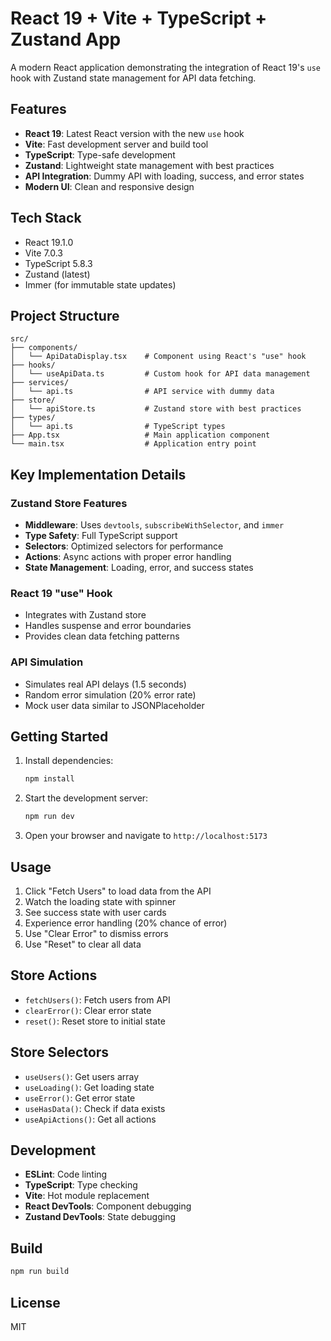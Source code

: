 # React 19 + Vite + TypeScript + Zustand App

A modern React application demonstrating the integration of React 19's `use` hook with Zustand state management for API data fetching.

## Features

- **React 19**: Latest React version with the new `use` hook
- **Vite**: Fast development server and build tool
- **TypeScript**: Type-safe development
- **Zustand**: Lightweight state management with best practices
- **API Integration**: Dummy API with loading, success, and error states
- **Modern UI**: Clean and responsive design

## Tech Stack

- React 19.1.0
- Vite 7.0.3
- TypeScript 5.8.3
- Zustand (latest)
- Immer (for immutable state updates)

## Project Structure

```
src/
├── components/
│   └── ApiDataDisplay.tsx    # Component using React's "use" hook
├── hooks/
│   └── useApiData.ts         # Custom hook for API data management
├── services/
│   └── api.ts                # API service with dummy data
├── store/
│   └── apiStore.ts           # Zustand store with best practices
├── types/
│   └── api.ts                # TypeScript types
├── App.tsx                   # Main application component
└── main.tsx                  # Application entry point
```

## Key Implementation Details

### Zustand Store Features
- **Middleware**: Uses `devtools`, `subscribeWithSelector`, and `immer`
- **Type Safety**: Full TypeScript support
- **Selectors**: Optimized selectors for performance
- **Actions**: Async actions with proper error handling
- **State Management**: Loading, error, and success states

### React 19 "use" Hook
- Integrates with Zustand store
- Handles suspense and error boundaries
- Provides clean data fetching patterns

### API Simulation
- Simulates real API delays (1.5 seconds)
- Random error simulation (20% error rate)
- Mock user data similar to JSONPlaceholder

## Getting Started

1. Install dependencies:
   ```bash
   npm install
   ```

2. Start the development server:
   ```bash
   npm run dev
   ```

3. Open your browser and navigate to `http://localhost:5173`

## Usage

1. Click "Fetch Users" to load data from the API
2. Watch the loading state with spinner
3. See success state with user cards
4. Experience error handling (20% chance of error)
5. Use "Clear Error" to dismiss errors
6. Use "Reset" to clear all data

## Store Actions

- `fetchUsers()`: Fetch users from API
- `clearError()`: Clear error state
- `reset()`: Reset store to initial state

## Store Selectors

- `useUsers()`: Get users array
- `useLoading()`: Get loading state
- `useError()`: Get error state
- `useHasData()`: Check if data exists
- `useApiActions()`: Get all actions

## Development

- **ESLint**: Code linting
- **TypeScript**: Type checking
- **Vite**: Hot module replacement
- **React DevTools**: Component debugging
- **Zustand DevTools**: State debugging

## Build

```bash
npm run build
```

## License

MIT
